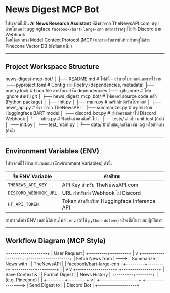# News Digest MCP Bot

โปรเจกต์นี้เป็น **AI News Research Assistant** ที่ดึงข่าวจาก TheNewsAPI.com, สรุปด้วยโมเดล Huggingface `facebook/bart-large-cnn` และส่งข่าวสรุปไปยัง Discord ผ่าน Webhook  
โดยใช้แนวทาง Model Context Protocol (MCP) และรองรับการบันทึกบริบทผู้ใช้ด้วย Pinecone Vector DB (ยังพัฒนาเพิ่ม)

---

## Project Workspace Structure
news-digest-mcp-bot/
│
├── README.md # ไฟล์นี้ - อธิบายโปรเจกต์และการใช้งาน
├── pyproject.toml # Config ของ Poetry (dependencies, metadata)
├── poetry.lock # Lock file สำหรับเวอร์ชัน dependencies
├── .gitignore # ไฟล์ ignore สำหรับ git
│
├── news_digest_mcp_bot/ # โฟลเดอร์ source code หลัก (Python package)
│ ├── init.py
│ ├── main.py # สคริปต์หลักรันโปรเจกต์
│ ├── news_api.py # ดึงข่าวจาก TheNewsAPI
│ ├── summarizer.py # สรุปข่าวด้วย Huggingface BART model
│ ├── discord_bot.py # ส่งข้อความข่าวไป Discord Webhook
│ └── utils.py # ฟังก์ชันช่วยเหลือทั่วไป
│
├── tests/ # เก็บ unit test (ถ้ามี)
│ ├── init.py
│ └── test_main.py
│
└── data/ # เก็บข้อมูลเสริม เช่น log หรือข่าวเก่า (ถ้ามี)

---

## Environment Variables (ENV)

โปรเจกต์นี้ใช้ตัวแปรแวดล้อม (Environment Variables) ดังนี้:

| ชื่อ ENV Variable     | คำอธิบาย                                   |
|----------------------|--------------------------------------------|
| `THENEWS_API_KEY`     | API Key สำหรับ TheNewsAPI.com                |
| `DISCORD_WEBHOOK_URL` | URL สำหรับส่ง Webhook ไป Discord           |
| `HF_API_TOKEN`        | Token สำหรับเรียก Huggingface Inference API |

สามารถตั้งค่า ENV เหล่านี้ได้ผ่านไฟล์ `.env` (ถ้าใช้ `python-dotenv`) หรือเซ็ตในระบบปฏิบัติการ

---

## Workflow Diagram (MCP Style)
+-------------------+
|   User Request    |
+---------+---------+
          |
          v
+-------------------+      +--------------------+
| Fetch News from   | ---> | Summarize News with |
| TheNewsAPI       |      | facebook/bart-large-cnn |
+---------+---------+      +----------+---------+
          |                           |
          v                           v
+-------------------+        +------------------+
|  Save Context &   |        |  Format Digest   |
|  News History     |        +---------+--------+
| (e.g. Pinecone)   |                  |
+---------+---------+                  v
          |                  +-------------------+
          +----------------> |  Send Digest to   |
                             |    Discord Bot    |
                             +-------------------+
